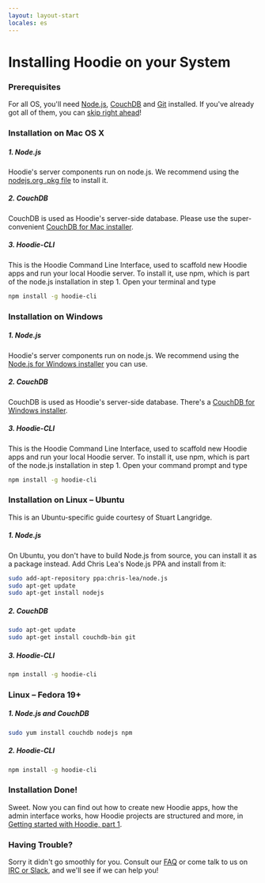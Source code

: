 ```yaml
---
layout: layout-start
locales: es
---
```


# Installing Hoodie on your System

### Prerequisites
For all OS, you'll need <a href="http://nodejs.org/" target="_blank">Node.js</a>, <a href="http://couchdb.apache.org/" target="_blank">CouchDB</a> and <a href="http://git-scm.com/" target="_blank">Git</a> installed. If you've already got all of them, you can <a href="../start/getting-started/getting-started-1.html">skip right ahead</a>!

### Installation on Mac OS X

##### 1. Node.js
Hoodie's server components run on node.js. We recommend using the <a href="https://nodejs.org/" target="_blank">nodejs.org .pkg file</a> to install it.

##### 2. CouchDB
CouchDB is used as Hoodie's server-side database. Please use the super-convenient <a href="http://couchdb.apache.org/#download" target="_blank">CouchDB for Mac installer</a>.

##### 3. Hoodie-CLI
This is the Hoodie Command Line Interface, used to scaffold new Hoodie apps and run your local Hoodie server. To install it, use npm, which is part of the node.js installation in step 1. Open your terminal and type

```bash
npm install -g hoodie-cli
```

### Installation on Windows

##### 1. Node.js
Hoodie's server components run on node.js. We recommend using the <a href="http://nodejs.org/download/" target="_blank">Node.js for Windows installer</a> you can use.

##### 2. CouchDB
CouchDB is used as Hoodie's server-side database. There's a <a href="http://couchdb.apache.org/#download" target="_blank">CouchDB for Windows installer</a>.

##### 3. Hoodie-CLI
This is the Hoodie Command Line Interface, used to scaffold new Hoodie apps and run your local Hoodie server. To install it, use npm, which is part of the node.js installation in step 1. Open your command prompt and type

```bash
npm install -g hoodie-cli
```


### Installation on Linux – Ubuntu
This is an Ubuntu-specific guide courtesy of Stuart Langridge.
##### 1. Node.js
On Ubuntu, you don't have to build Node.js from source, you can install it as a package instead. Add Chris Lea's Node.js PPA and install from it:

```bash
sudo add-apt-repository ppa:chris-lea/node.js
sudo apt-get update
sudo apt-get install nodejs
```

##### 2. CouchDB

```bash
sudo apt-get update
sudo apt-get install couchdb-bin git
```

##### 3. Hoodie-CLI
```bash
npm install -g hoodie-cli
```

### Linux – Fedora 19+
##### 1. Node.js and CouchDB

```bash
sudo yum install couchdb nodejs npm
```

##### 2. Hoodie-CLI
```bash
npm install -g hoodie-cli
```

### Installation Done!
Sweet. Now you can find out how to create new Hoodie apps, how the admin interface works, how Hoodie projects are structured and more, in <a href="../start/getting-started/getting-started-1.html">Getting started with Hoodie, part 1</a>.

### Having Trouble?
Sorry it didn't go smoothly for you. Consult our <a href="http://faq.hood.ie" target="_blank">FAQ</a> or come talk to us on <a href="http://hood.ie/chat" target="_blank">IRC or Slack</a>, and we'll see if we can help you!

